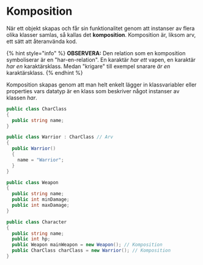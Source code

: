 # Komposition

När ett objekt skapas och får sin funktionalitet genom att instanser av flera olika klasser samlas, så kallas det **komposition**. Komposition är, liksom arv, ett sätt att återanvända kod.

{% hint style="info" %}
**OBSERVERA:** Den relation som en komposition symboliserar är en "har-en-relation". En karaktär _har ett_ vapen, en karaktär _har en_ karaktärsklass. Medan "krigare" till exempel snarare _är en_ karaktärsklass.
{% endhint %}

Komposition skapas genom att man helt enkelt lägger in klassvariabler eller properties vars datatyp är en klass som beskriver något instanser av klassen _har_.

```csharp
public class CharClass
{
  public string name;
}

public class Warrior : CharClass // Arv
{
  public Warrior()
  {
    name = "Warrior";
  }
}

public class Weapon
{
  public string name;
  public int minDamage;
  public int maxDamage;
}
```

```csharp
public class Character
{
  public string name;
  public int hp;
  public Weapon mainWeapon = new Weapon(); // Komposition
  public CharClass charClass = new Warrior(); // Komposition
}
```
